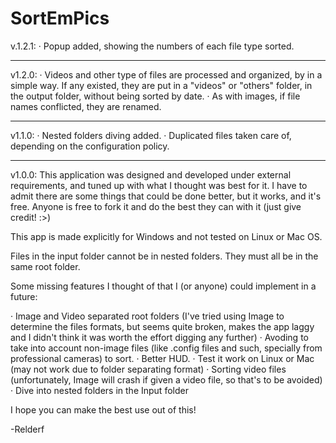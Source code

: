 # SortEmPics

v.1.2.1:
· Popup added, showing the numbers of each file type sorted.

---
v1.2.0:
· Videos and other type of files are processed and organized, by in a simple way. If any existed, they are put in a "videos" or "others" folder, in the output folder, without being sorted by date.
· As with images, if file names conflicted, they are renamed.

---
v1.1.0:
· Nested folders diving added.
· Duplicated files taken care of, depending on the configuration policy.

---
v1.0.0:
This application was designed and developed under external requirements, 
and tuned up with what I thought was best for it.
I have to admit there are some things that could be done better,
but it works, and it's free. Anyone is free to fork it and do
the best they can with it (just give credit! :>)

This app is made explicitly for Windows and not tested on Linux or Mac OS.

Files in the input folder cannot be in nested folders. They must all
be in the same root folder.

Some missing features I thought of that I (or anyone) could implement
in a future:

· Image and Video separated root folders (I've tried using Image to determine
the files formats, but seems quite broken, makes the app laggy and
I didn't think it was worth the effort digging any further)
· Avoding to take into account non-image files (like .config files and such,
specially from professional cameras) to sort.
· Better HUD.
· Test it work on Linux or Mac (may not work due to folder separating format)
· Sorting video files (unfortunately, Image will crash if given
a video file, so that's to be avoided)
· Dive into nested folders in the Input folder

I hope you can make the best use out of this!

-Relderf
